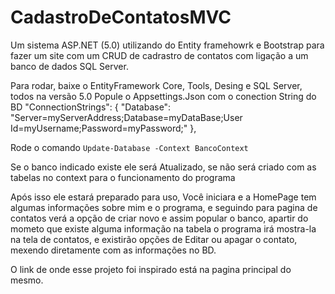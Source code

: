 # CadastroDeContatosMVC
Um sistema ASP.NET (5.0) utilizando do Entity framehowrk e Bootstrap para fazer um site com um CRUD de cadrastro de contatos com ligação a um banco de dados SQL Server.

Para rodar, baixe o EntityFramework Core, Tools, Desing e SQL Server, todos na versão 5.0
Popule o Appsettings.Json com o conection String do BD
"ConnectionStrings": {
    "Database": "Server=myServerAddress;Database=myDataBase;User Id=myUsername;Password=myPassword;"
    },

Rode o comando 
```Update-Database -Context BancoContext ```

Se o banco indicado existe ele será Atualizado, se não será criado com as tabelas no context para o funcionamento do programa

Após isso ele estará preparado para uso, Você iniciara e a HomePage tem algumas informações sobre mim e o programa, e seguindo para pagina de contatos verá a opção de criar novo e assim popular o banco, apartir do mometo que existe alguma informação na tabela o programa irá mostra-la na tela de contatos, e existirão opções de Editar ou apagar o contato, mexendo diretamente com as informações no BD.

O link de onde esse projeto foi inspirado está na pagina principal do mesmo.
